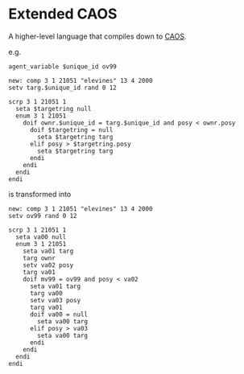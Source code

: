 # Extended CAOS

A higher-level language that compiles down to [CAOS](https://creatures.wiki/CAOS).

e.g.

```
agent_variable $unique_id ov99

new: comp 3 1 21051 "elevines" 13 4 2000
setv targ.$unique_id rand 0 12

scrp 3 1 21051 1
  seta $targetring null
  enum 3 1 21051
    doif ownr.$unique_id = targ.$unique_id and posy < ownr.posy
      doif $targetring = null
        seta $targetring targ
      elif posy > $targetring.posy
        seta $targetring targ
      endi
    endi
  endi
endi
```

is transformed into 

```
new: comp 3 1 21051 "elevines" 13 4 2000
setv ov99 rand 0 12

scrp 3 1 21051 1
  seta va00 null
  enum 3 1 21051
    seta va01 targ
    targ ownr
    setv va02 posy
    targ va01
    doif mv99 = ov99 and posy < va02
      seta va01 targ
      targ va00
      setv va03 posy
      targ va01
      doif va00 = null
        seta va00 targ
      elif posy > va03
        seta va00 targ
      endi
    endi
  endi
endi
```